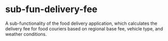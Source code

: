 # sub-fun-delivery-fee
A sub-functionality of the food delivery application, which calculates the delivery fee for food couriers based on regional base fee, vehicle type, and weather conditions.
